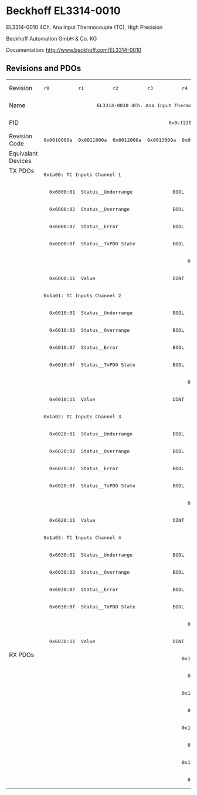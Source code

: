 # Beckhoff EL3314-0010

EL3314-0010 4Ch. Ana Input Thermocouple (TC), High Precision

Beckhoff Automation GmbH & Co. KG

Documentation: <a href="http://www.beckhoff.com/EL3314-0010">http://www.beckhoff.com/EL3314-0010</a>

## Revisions and PDOs
<table>
<tr >
<td class="first">Revision</td>
<td ><pre>r0</pre></td>
<td ><pre>r1</pre></td>
<td ><pre>r2</pre></td>
<td ><pre>r3</pre></td>
<td ><pre>r4</pre></td>
<td ><pre>r5</pre></td>
</tr>
<tr >
<td class="first">Name</td>
<td  colspan=6 align="center"><pre>EL3314-0010 4Ch. Ana Input Thermocouple (TC), High Precision</pre></td>
</tr>
<tr >
<td class="first">PID</td>
<td  colspan=6 align="center"><pre>0x0cf23052</pre></td>
</tr>
<tr >
<td class="first">Revision Code</td>
<td ><pre>0x0010000a</pre></td>
<td ><pre>0x0011000a</pre></td>
<td ><pre>0x0012000a</pre></td>
<td ><pre>0x0013000a</pre></td>
<td ><pre>0x0014000a</pre></td>
<td ><pre>0x0015000a</pre></td>
</tr>
<tr >
<td class="first">Equivalant Devices</td>
<td  colspan=4 align="center"></td>
<td  colspan=2 align="center"><pre><a href="EL3314-0030">EL3314-0030 r5</a></pre></td>
</tr>
<tr class="txpdo pdosection">
<td class="first" rowspan=28 valign=top>TX PDOs</td>
<td colspan=6 align="left"><pre>0x1a00: TC Inputs Channel 1</pre></td>
<td></td>
</tr>
<tr class="txpdo">
<td  colspan=6 align="left"><pre>  0x6000:01  Status__Underrange              BOOL</pre></td>
</tr>
<tr class="txpdo">
<td  colspan=6 align="left"><pre>  0x6000:02  Status__Overrange               BOOL</pre></td>
</tr>
<tr class="txpdo">
<td  colspan=6 align="left"><pre>  0x6000:07  Status__Error                   BOOL</pre></td>
</tr>
<tr class="txpdo">
<td  colspan=6 align="left"><pre>  0x6000:0f  Status__TxPDO State             BOOL</pre></td>
</tr>
<tr class="txpdo">
<td  colspan=4 align="left"></td>
<td  colspan=2 align="left"><pre>  0x6000:10  Status__TxPDO Toggle            BOOL</pre></td>
</tr>
<tr class="txpdo">
<td  colspan=6 align="left"><pre>  0x6000:11  Value                           DINT</pre></td>
</tr>
<tr class="txpdo pdosection">
<td  colspan=6 align="left"><pre>0x1a01: TC Inputs Channel 2</pre></td>
</tr>
<tr class="txpdo">
<td  colspan=6 align="left"><pre>  0x6010:01  Status__Underrange              BOOL</pre></td>
</tr>
<tr class="txpdo">
<td  colspan=6 align="left"><pre>  0x6010:02  Status__Overrange               BOOL</pre></td>
</tr>
<tr class="txpdo">
<td  colspan=6 align="left"><pre>  0x6010:07  Status__Error                   BOOL</pre></td>
</tr>
<tr class="txpdo">
<td  colspan=6 align="left"><pre>  0x6010:0f  Status__TxPDO State             BOOL</pre></td>
</tr>
<tr class="txpdo">
<td  colspan=4 align="left"></td>
<td  colspan=2 align="left"><pre>  0x6010:10  Status__TxPDO Toggle            BOOL</pre></td>
</tr>
<tr class="txpdo">
<td  colspan=6 align="left"><pre>  0x6010:11  Value                           DINT</pre></td>
</tr>
<tr class="txpdo pdosection">
<td  colspan=6 align="left"><pre>0x1a02: TC Inputs Channel 3</pre></td>
</tr>
<tr class="txpdo">
<td  colspan=6 align="left"><pre>  0x6020:01  Status__Underrange              BOOL</pre></td>
</tr>
<tr class="txpdo">
<td  colspan=6 align="left"><pre>  0x6020:02  Status__Overrange               BOOL</pre></td>
</tr>
<tr class="txpdo">
<td  colspan=6 align="left"><pre>  0x6020:07  Status__Error                   BOOL</pre></td>
</tr>
<tr class="txpdo">
<td  colspan=6 align="left"><pre>  0x6020:0f  Status__TxPDO State             BOOL</pre></td>
</tr>
<tr class="txpdo">
<td  colspan=4 align="left"></td>
<td  colspan=2 align="left"><pre>  0x6020:10  Status__TxPDO Toggle            BOOL</pre></td>
</tr>
<tr class="txpdo">
<td  colspan=6 align="left"><pre>  0x6020:11  Value                           DINT</pre></td>
</tr>
<tr class="txpdo pdosection">
<td  colspan=6 align="left"><pre>0x1a03: TC Inputs Channel 4</pre></td>
</tr>
<tr class="txpdo">
<td  colspan=6 align="left"><pre>  0x6030:01  Status__Underrange              BOOL</pre></td>
</tr>
<tr class="txpdo">
<td  colspan=6 align="left"><pre>  0x6030:02  Status__Overrange               BOOL</pre></td>
</tr>
<tr class="txpdo">
<td  colspan=6 align="left"><pre>  0x6030:07  Status__Error                   BOOL</pre></td>
</tr>
<tr class="txpdo">
<td  colspan=6 align="left"><pre>  0x6030:0f  Status__TxPDO State             BOOL</pre></td>
</tr>
<tr class="txpdo">
<td  colspan=4 align="left"></td>
<td  colspan=2 align="left"><pre>  0x6030:10  Status__TxPDO Toggle            BOOL</pre></td>
</tr>
<tr class="txpdo">
<td  colspan=6 align="left"><pre>  0x6030:11  Value                           DINT</pre></td>
</tr>
<tr class="rxpdo pdosection">
<td class="first" rowspan=8 valign=top>RX PDOs</td>
<td colspan=4 align="left"></td>
<td colspan=2 align="left"><pre>0x1600: TC Outputs Channel 1</pre></td>
<td></td>
</tr>
<tr class="rxpdo">
<td  colspan=4 align="left"></td>
<td  colspan=2 align="left"><pre>  0x7000:11  CJCompensation                  INT</pre></td>
</tr>
<tr class="rxpdo pdosection">
<td  colspan=4 align="left"></td>
<td  colspan=2 align="left"><pre>0x1601: TC Outputs Channel 2</pre></td>
</tr>
<tr class="rxpdo">
<td  colspan=4 align="left"></td>
<td  colspan=2 align="left"><pre>  0x7010:11  CJCompensation                  INT</pre></td>
</tr>
<tr class="rxpdo pdosection">
<td  colspan=4 align="left"></td>
<td  colspan=2 align="left"><pre>0x1602: TC Outputs Channel 3</pre></td>
</tr>
<tr class="rxpdo">
<td  colspan=4 align="left"></td>
<td  colspan=2 align="left"><pre>  0x7020:11  CJCompensation                  INT</pre></td>
</tr>
<tr class="rxpdo pdosection">
<td  colspan=4 align="left"></td>
<td  colspan=2 align="left"><pre>0x1603: TC Outputs Channel 4</pre></td>
</tr>
<tr class="rxpdo">
<td  colspan=4 align="left"></td>
<td  colspan=2 align="left"><pre>  0x7030:11  CJCompensation                  INT</pre></td>
</tr>
</table>
